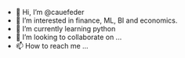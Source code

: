 - 👋 Hi, I’m @cauefeder
- 👀 I’m interested in finance, ML, BI and economics.
- 🌱 I’m currently learning python
- 💞️ I’m looking to collaborate on ...
- 📫 How to reach me ...

<!---
cauefeder/cauefeder is a ✨ special ✨ repository because its `README.md` (this file) appears on your GitHub profile.
You can click the Preview link to take a look at your changes.
--->
